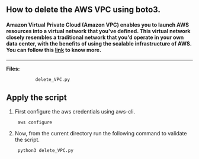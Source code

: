 ## How to delete the AWS VPC using boto3.

#### Amazon Virtual Private Cloud (Amazon VPC) enables you to launch AWS resources into a virtual network that you've defined. This virtual network closely resembles a traditional network that you'd operate in your own data center, with the benefits of using the scalable infrastructure of AWS. You can follow this [link](https://docs.aws.amazon.com/vpc/latest/userguide/what-is-amazon-vpc.html) to know more.

-------------

**Files:** 
```
           delete_VPC.py
```

## Apply the script

1. First configure the aws credentials using aws-cli.

        aws configure

2. Now, from the current directory run the following command to validate the script.

        python3 delete_VPC.py
